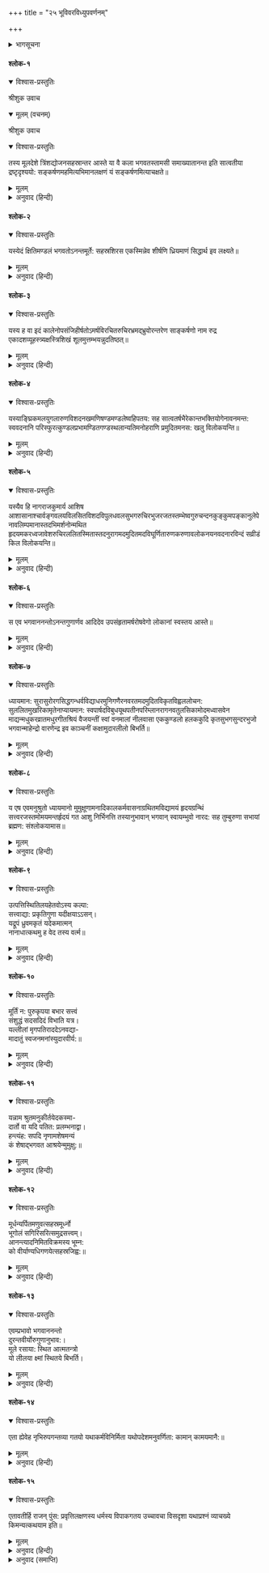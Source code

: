+++
title = "२५ भूविवरविध्युपवर्णनम्"

+++


<details><summary>भागसूचना</summary>

श्रीसङ्कर्षणदेवका विवरण और स्तुति
</details>

#### श्लोक-१


<details open><summary>विश्वास-प्रस्तुतिः</summary>

श्रीशुक उवाच
</details>

<details open><summary>मूलम् (वचनम्)</summary>

श्रीशुक उवाच
</details>

<details open><summary>विश्वास-प्रस्तुतिः</summary>

तस्य मूलदेशे त्रिंशद्योजनसहस्रान्तर आस्ते या वै कला भगवतस्तामसी समाख्यातानन्त इति सात्वतीया द्रष्टृदृश्ययो: सङ्कर्षणमहमित्यभिमानलक्षणं यं सङ्कर्षणमित्याचक्षते॥
</details>

<details><summary>मूलम्</summary>

तस्य मूलदेशे त्रिंशद्योजनसहस्रान्तर आस्ते या वै कला भगवतस्तामसी समाख्यातानन्त इति सात्वतीया द्रष्टृदृश्ययो: सङ्कर्षणमहमित्यभिमानलक्षणं यं सङ्कर्षणमित्याचक्षते॥
</details>

<details><summary>अनुवाद (हिन्दी)</summary>

श्रीशुकदेवजी कहते हैं—राजन्! पाताललोकके नीचे तीस हजार योजनकी दूरीपर अनन्त नामसे विख्यात भगवान‍्की तामसी नित्य कला है। यह अहंकाररूपा होनेसे द्रष्टा और दृश्यको खींचकर एक कर देती है, इसलिये पांचरात्र आगमके अनुयायी भक्तजन इसे ‘संकर्षण’ कहते हैं॥ १॥
</details>

#### श्लोक-२


<details open><summary>विश्वास-प्रस्तुतिः</summary>

यस्येदं क्षितिमण्डलं भगवतोऽनन्तमूर्ते: सहस्रशिरस एकस्मिन्नेव शीर्षणि ध्रियमाणं सिद्धार्थ इव लक्ष्यते॥
</details>

<details><summary>मूलम्</summary>

यस्येदं क्षितिमण्डलं भगवतोऽनन्तमूर्ते: सहस्रशिरस एकस्मिन्नेव शीर्षणि ध्रियमाणं सिद्धार्थ इव लक्ष्यते॥
</details>

<details><summary>अनुवाद (हिन्दी)</summary>

इन भगवान् अनन्तके एक हजार मस्तक हैं। उनमेंसे एकपर रखा हुआ यह सारा भूमण्डल सरसोंके दानेके समान दिखायी देता है॥ २॥
</details>

#### श्लोक-३


<details open><summary>विश्वास-प्रस्तुतिः</summary>

यस्य ह वा इदं कालेनोपसंजिहीर्षतोऽमर्षविरचितरुचिरभ्रमद‍्भ्रुवोरन्तरेण साङ्कर्षणो नाम रुद्र एकादशव्यूहस्त्र्यक्षस्त्रिशिखं शूलमुत्तम्भयन्नुदतिष्ठत्॥
</details>

<details><summary>मूलम्</summary>

यस्य ह वा इदं कालेनोपसंजिहीर्षतोऽमर्षविरचितरुचिरभ्रमद‍्भ्रुवोरन्तरेण साङ्कर्षणो नाम रुद्र एकादशव्यूहस्त्र्यक्षस्त्रिशिखं शूलमुत्तम्भयन्नुदतिष्ठत्॥
</details>

<details><summary>अनुवाद (हिन्दी)</summary>

प्रलयकाल उपस्थित होनेपर जब इन्हें इस विश्वका उपसंहार करनेकी इच्छा होती है, तब इनकी क्रोधवश घूमती हुई मनोहर भ्रुकुटियोंके मध्यभागसे संकर्षण नामक रुद्र प्रकट होते हैं। उनकी व्यूहसंख्या ग्यारह है। वे सभी तीन नेत्रोंवाले होते हैं और हाथमें तीन नोकोंवाले शूल लिये रहते हैं॥ ३॥
</details>

#### श्लोक-४


<details open><summary>विश्वास-प्रस्तुतिः</summary>

यस्याङ्घ्रिकमलयुगलारुणविशदनखमणिषण्डमण्डलेष्वहिपतय: सह सात्वतर्षभैरेकान्तभक्तियोगेनावनमन्त: स्ववदनानि परिस्फुरत्कुण्डलप्रभामण्डितगण्डस्थलान्यतिमनोहराणि प्रमुदितमनस: खलु विलोकयन्ति॥
</details>

<details><summary>मूलम्</summary>

यस्याङ्घ्रिकमलयुगलारुणविशदनखमणिषण्डमण्डलेष्वहिपतय: सह सात्वतर्षभैरेकान्तभक्तियोगेनावनमन्त: स्ववदनानि परिस्फुरत्कुण्डलप्रभामण्डितगण्डस्थलान्यतिमनोहराणि प्रमुदितमनस: खलु विलोकयन्ति॥
</details>

<details><summary>अनुवाद (हिन्दी)</summary>

भगवान् संकर्षणके चरणकमलोंके गोल-गोल स्वच्छ और अरुणवर्ण नख मणियोंकी पंक्तिके समान देदीप्यमान हैं। जब अन्य प्रधान-प्रधान भक्तोंके सहित अनेकों नागराज अनन्य भक्तिभावसे उन्हें प्रणाम करते हैं, तब उन्हें उन नखमणियोंमें अपने कुण्डलकान्तिमण्डित कमनीय कपोलोंवाले मनोहर मुखारविन्दोंकी मनमोहिनी झाँकी होती है और उनका मन आनन्दसे भर जाता है॥ ४॥
</details>

#### श्लोक-५


<details open><summary>विश्वास-प्रस्तुतिः</summary>

यस्यैव हि नागराजकुमार्य आशिष आशासानाश्चार्वङ्गवलयविलसितविशदविपुलधवलसुभगरुचिरभुजरजतस्तम्भेष्वगुरुचन्दनकुङ्‍‍कुमपङ्कानुलेपेनावलिम्पमानास्तदभिमर्शनोन्मथित हृदयमकरध्वजावेशरुचिरललितस्मितास्तदनुरागमदमुदितमदविघूर्णितारुणकरुणावलोकनयनवदनारविन्दं सव्रीडं किल विलोकयन्ति॥
</details>

<details><summary>मूलम्</summary>

यस्यैव हि नागराजकुमार्य आशिष आशासानाश्चार्वङ्गवलयविलसितविशदविपुलधवलसुभगरुचिरभुजरजतस्तम्भेष्वगुरुचन्दनकुङ्‍‍कुमपङ्कानुलेपेनावलिम्पमानास्तदभिमर्शनोन्मथित हृदयमकरध्वजावेशरुचिरललितस्मितास्तदनुरागमदमुदितमदविघूर्णितारुणकरुणावलोकनयनवदनारविन्दं सव्रीडं किल विलोकयन्ति॥
</details>

<details><summary>अनुवाद (हिन्दी)</summary>

अनेकों नागराजोंकी कन्याएँ विविध कामनाओंसे उनके अंगमण्डलपर चाँदीके खम्भोंके समान सुशोभित उनकी वलयविलसित लंबी-लंबी श्वेतवर्ण सुन्दर भुजाओंपर अरगजा, चन्दन और कुंकुमपंकका लेप करती हैं। उस समय अंगस्पर्शसे मथित हुए उनके हृदयमें कामका संचार हो जाता है। तब वे उनके मदविह्वल सकरुण अरुण नयनकमलोंसे सुशोभित तथा प्रेममदसे मुदित मुखारविन्दकी ओर मधुर मनोहर मुसकानके साथ सलज्जभावसे निहारने लगती हैं॥ ५॥
</details>

#### श्लोक-६


<details open><summary>विश्वास-प्रस्तुतिः</summary>

स एव भगवाननन्तोऽनन्तगुणार्णव आदिदेव उपसंहृतामर्षरोषवेगो लोकानां स्वस्तय आस्ते॥
</details>

<details><summary>मूलम्</summary>

स एव भगवाननन्तोऽनन्तगुणार्णव आदिदेव उपसंहृतामर्षरोषवेगो लोकानां स्वस्तय आस्ते॥
</details>

<details><summary>अनुवाद (हिन्दी)</summary>

वे अनन्त गुणोंके सागर आदिदेव भगवान् अनन्त अपने अमर्ष (असहनशीलता) और रोषके वेगको रोके हुए वहाँ समस्त लोकोंके कल्याणके लिये विराजमान हैं॥ ६॥
</details>

#### श्लोक-७


<details open><summary>विश्वास-प्रस्तुतिः</summary>

ध्यायमान: सुरासुरोरगसिद्धगन्धर्वविद्याधरमुनिगणैरनवरतमदमुदितविकृतविह्वललोचन:  सुललितमुखरिकामृतेनाप्यायमान: स्वपार्षदविबुधयूथपतीनपरिम्लानरागनवतुलसिकामोदमध्वासवेन माद्यन्मधुकरव्रातमधुरगीतश्रियं वैजयन्तीं स्वां वनमालां नीलवासा एककुण्डलो हलककुदि कृतसुभगसुन्दरभुजो भगवान्माहेन्द्रो वारणेन्द्र इव काञ्चनीं कक्षामुदारलीलो बिभर्ति॥
</details>

<details><summary>मूलम्</summary>

ध्यायमान: सुरासुरोरगसिद्धगन्धर्वविद्याधरमुनिगणैरनवरतमदमुदितविकृतविह्वललोचन:  सुललितमुखरिकामृतेनाप्यायमान: स्वपार्षदविबुधयूथपतीनपरिम्लानरागनवतुलसिकामोदमध्वासवेन माद्यन्मधुकरव्रातमधुरगीतश्रियं वैजयन्तीं स्वां वनमालां नीलवासा एककुण्डलो हलककुदि कृतसुभगसुन्दरभुजो भगवान्माहेन्द्रो वारणेन्द्र इव काञ्चनीं कक्षामुदारलीलो बिभर्ति॥
</details>

<details><summary>अनुवाद (हिन्दी)</summary>

देवता, असुर, नाग, सिद्ध, गन्धर्व, विद्याधर और मुनिगण भगवान् अनन्तका ध्यान किया करते हैं। उनके नेत्र निरन्तर प्रेममदसे मुदित, चंचल और विह्वल रहते हैं। वे सुललित वचनामृतसे अपने पार्षद और देवयूथपोंको सन्तुष्ट करते रहते हैं। उनके अंगपर नीलाम्बर और कानोंमें केवल एक कुण्डल जगमगाता रहता है तथा उनका सुभग और सुन्दर हाथ हलकी मूठपर रखा रहता है। वे उदार लीलामय भगवान् संकर्षण गलेमें वैजयन्ती माला धारण किये रहते हैं, जो साक्षात्  इन्द्रके हाथी ऐरावतके गलेमें पड़ी हुई सुवर्णकी शृंखलाके समान जान पड़ती है। जिसकी कान्ति कभी फीकी नहीं पड़ती, ऐसी नवीन तुलसीकी गन्ध और मधुर मकरन्दसे उन्मत्त हुए भौंरे निरन्तर मधुर गुंजार करके उसकी शोभा बढ़ाते रहते हैं॥ ७॥
</details>

#### श्लोक-८


<details open><summary>विश्वास-प्रस्तुतिः</summary>

य एष एवमनुश्रुतो ध्यायमानो मुमुक्षूणामनादिकालकर्मवासनाग्रथितमविद्यामयं हृदयग्रन्थिं सत्त्वरजस्तमोमयमन्तर्हृदयं गत आशु निर्भिनत्ति तस्यानुभावान् भगवान् स्वायम्भुवो नारद: सह तुम्बुरुणा सभायां ब्रह्मण: संश्लोकयामास॥
</details>

<details><summary>मूलम्</summary>

य एष एवमनुश्रुतो ध्यायमानो मुमुक्षूणामनादिकालकर्मवासनाग्रथितमविद्यामयं हृदयग्रन्थिं सत्त्वरजस्तमोमयमन्तर्हृदयं गत आशु निर्भिनत्ति तस्यानुभावान् भगवान् स्वायम्भुवो नारद: सह तुम्बुरुणा सभायां ब्रह्मण: संश्लोकयामास॥
</details>

<details><summary>अनुवाद (हिन्दी)</summary>

परीक्षित्! इस प्रकार भगवान् अनन्त माहात्म्य-श्रवण और ध्यान करनेसे मुमुक्षुओंके हृदयमें आविर्भूत होकर उनकी अनादिकालीन कर्मवासनाओंसे ग्रथित सत्त्व, रज और तमोगुणात्मक अविद्यामयी हृदयग्रन्थिको तत्काल काट डालते हैं। उनके गुणोंका एक बार ब्रह्माजीके पुत्र भगवान् नारदने तुम्बुरु गन्धर्वके साथ ब्रह्माजीकी सभामें इस प्रकार गान किया था॥ ८॥
</details>

#### श्लोक-९


<details open><summary>विश्वास-प्रस्तुतिः</summary>

उत्पत्तिस्थितिलयहेतवोऽस्य कल्पा:  
सत्त्वाद्या: प्रकृतिगुणा यदीक्षयाऽऽसन्।  
यद‍‍्रूपं ध्रुवमकृतं यदेकमात्मन्  
नानाधात्कथमु ह वेद तस्य वर्त्म॥
</details>

<details><summary>मूलम्</summary>

उत्पत्तिस्थितिलयहेतवोऽस्य कल्पा:  
सत्त्वाद्या: प्रकृतिगुणा यदीक्षयाऽऽसन्।  
यद‍‍्रूपं ध्रुवमकृतं यदेकमात्मन्  
नानाधात्कथमु ह वेद तस्य वर्त्म॥
</details>

<details><summary>अनुवाद (हिन्दी)</summary>

जिनकी दृष्टि पड़नेसे ही जगत‍्की उत्पत्ति, स्थिति और प्रलयके हेतुभूत सत्त्वादि प्राकृत गुण अपने-अपने कार्यमें समर्थ होते हैं, जिनका स्वरूप ध्रुव (अनन्त) और अकृत (अनादि) है तथा जो अकेले होते हुए ही इस नानात्मक प्रपंचको अपनेमें धारण किये हुए हैं—उन भगवान् संकर्षणके तत्त्वको कोई कैसे जान सकता है॥ ९॥
</details>

#### श्लोक-१०


<details open><summary>विश्वास-प्रस्तुतिः</summary>

मूर्तिं न: पुरुकृपया बभार सत्त्वं  
संशुद्धं सदसदिदं विभाति यत्र।  
यल्लीलां मृगपतिराददेऽनवद्या-  
मादातुं स्वजनमनांस्युदारवीर्य:॥
</details>

<details><summary>मूलम्</summary>

मूर्तिं न: पुरुकृपया बभार सत्त्वं  
संशुद्धं सदसदिदं विभाति यत्र।  
यल्लीलां मृगपतिराददेऽनवद्या-  
मादातुं स्वजनमनांस्युदारवीर्य:॥
</details>

<details><summary>अनुवाद (हिन्दी)</summary>

जिनमें यह कार्य-कारणरूप सारा प्रपंच भास रहा है तथा अपने निजजनोंका चित्त आकर्षित करनेके लिये की हुई जिनकी वीरतापूर्ण लीलाको परम पराक्रमी सिंहने आदर्श मानकर अपनाया है, उन उदारवीर्य संकर्षण भगवान‍्ने हमपर बड़ी कृपा करके यह विशुद्ध सत्त्वमय स्वरूप धारण किया है॥ १०॥
</details>

#### श्लोक-११


<details open><summary>विश्वास-प्रस्तुतिः</summary>

यन्नाम श्रुतमनुकीर्तयेदकस्मा-  
दार्तो वा यदि पतित: प्रलम्भनाद्वा।  
हन्त्यंह: सपदि नृणामशेषमन्यं  
कं शेषाद‍्भगवत आश्रयेन्मुमुक्षु:॥
</details>

<details><summary>मूलम्</summary>

यन्नाम श्रुतमनुकीर्तयेदकस्मा-  
दार्तो वा यदि पतित: प्रलम्भनाद्वा।  
हन्त्यंह: सपदि नृणामशेषमन्यं  
कं शेषाद‍्भगवत आश्रयेन्मुमुक्षु:॥
</details>

<details><summary>अनुवाद (हिन्दी)</summary>

जिनके सुने-सुनाये नामका कोई पीड़ित अथवा पतित पुरुष अकस्मात् अथवा हँसीमें भी उच्चारण कर लेता है तो वह पुरुष दूसरे मनुष्योंके भी सारे पापोंको तत्काल नष्ट कर देता है—ऐसे शेषभगवान‍्को छोड़कर मुमुक्षु पुरुष और किसका आश्रय ले सकता है?॥ ११॥
</details>

#### श्लोक-१२


<details open><summary>विश्वास-प्रस्तुतिः</summary>

मूर्धन्यर्पितमणुवत्सहस्रमूर्ध्नो  
भूगोलं सगिरिसरित्समुद्रसत्त्वम्।  
आनन्त्यादनिमितविक्रमस्य भूम्न:  
को वीर्याण्यधिगणयेत्सहस्रजिह्व:॥
</details>

<details><summary>मूलम्</summary>

मूर्धन्यर्पितमणुवत्सहस्रमूर्ध्नो  
भूगोलं सगिरिसरित्समुद्रसत्त्वम्।  
आनन्त्यादनिमितविक्रमस्य भूम्न:  
को वीर्याण्यधिगणयेत्सहस्रजिह्व:॥
</details>

<details><summary>अनुवाद (हिन्दी)</summary>

यह पर्वत, नदी और समुद्रादिसे पूर्ण सम्पूर्ण भूमण्डल उन सहस्रशीर्षा भगवान‍्के एक मस्तकपर एक रज:कणके समान रखा हुआ है। वे अनन्त हैं, इसलिये उनके पराक्रमका कोई परिमाण नहीं है। किसीके हजार जीभें हों, तो भी उन सर्वव्यापक भगवान‍्के पराक्रमोंकी गणना करनेका साहस वह कैसे कर सकता है?॥ १२॥
</details>

#### श्लोक-१३


<details open><summary>विश्वास-प्रस्तुतिः</summary>

एवम्प्रभावो भगवाननन्तो  
दुरन्तवीर्योरुगुणानुभाव:।  
मूले रसाया: स्थित आत्मतन्त्रो  
यो लीलया क्ष्मां स्थितये बिभर्ति।
</details>

<details><summary>मूलम्</summary>

एवम्प्रभावो भगवाननन्तो  
दुरन्तवीर्योरुगुणानुभाव:।  
मूले रसाया: स्थित आत्मतन्त्रो  
यो लीलया क्ष्मां स्थितये बिभर्ति।
</details>

<details><summary>अनुवाद (हिन्दी)</summary>

वास्तवमें उनके वीर्य, अतिशय गुण और प्रभाव असीम हैं। ऐसे प्रभावशाली भगवान् अनन्त रसातलके मूलमें अपनी ही महिमामें स्थित स्वतन्त्र हैं और सम्पूर्ण लोकोंकी स्थितिके लिये लीलासे ही पृथ्वीको धारण किये हुए हैं॥ १३॥
</details>

#### श्लोक-१४


<details open><summary>विश्वास-प्रस्तुतिः</summary>

एता ह्येवेह नृभिरुपगन्तव्या गतयो यथाकर्मविनिर्मिता यथोपदेशमनुवर्णिता: कामान् कामयमानै:॥
</details>

<details><summary>मूलम्</summary>

एता ह्येवेह नृभिरुपगन्तव्या गतयो यथाकर्मविनिर्मिता यथोपदेशमनुवर्णिता: कामान् कामयमानै:॥
</details>

<details><summary>अनुवाद (हिन्दी)</summary>

राजन्! भोगोंकी कामनावाले पुरुषोंकी अपने कर्मोंके अनुसार प्राप्त होनेवाली भगवान‍्की रची हुई ये ही गतियाँ हैं। इन्हें जिस प्रकार मैंने गुरुमुखसे सुना था, उसी प्रकार तुम्हें सुना दिया॥ १४॥
</details>

#### श्लोक-१५


<details open><summary>विश्वास-प्रस्तुतिः</summary>

एतावतीर्हि राजन् पुंस: प्रवृत्तिलक्षणस्य धर्मस्य विपाकगतय उच्चावचा विसदृशा यथाप्रश्नं व्याचख्ये किमन्यत्कथयाम इति॥
</details>

<details><summary>मूलम्</summary>

एतावतीर्हि राजन् पुंस: प्रवृत्तिलक्षणस्य धर्मस्य विपाकगतय उच्चावचा विसदृशा यथाप्रश्नं व्याचख्ये किमन्यत्कथयाम इति॥
</details>

<details><summary>अनुवाद (हिन्दी)</summary>

मनुष्यको प्रवृत्तिरूप धर्मके परिणाममें प्राप्त होनेवाली जो परस्पर विलक्षण ऊँची-नीची गतियाँ हैं, वे इतनी ही हैं; इन्हें तुम्हारे प्रश्नके अनुसार मैंने सुना दिया। अब बताओ और क्या सुनाऊँ?॥ १५॥
</details>

<details><summary>अनुवाद (समाप्ति)</summary>

इति श्रीमद‍्भागवते महापुराणे पारमहंस्यां संहितायां पञ्चमस्कन्धे भूविवरविध्युपवर्णनं नाम पञ्चविंशोऽध्याय:॥ २५॥
</details>
